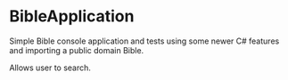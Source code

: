 # BibleApplication

Simple Bible console application and tests using some newer C# features and importing a public domain Bible. 

Allows user to search.
